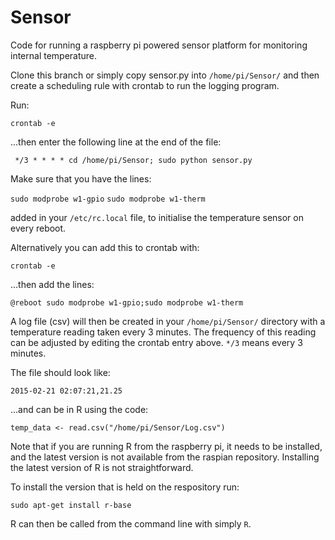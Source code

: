 # Sensor

Code for running a raspberry pi powered sensor platform for monitoring internal temperature.

Clone this branch or simply copy sensor.py into `/home/pi/Sensor/` and then create a scheduling rule with crontab to run the logging program.

Run:

`crontab -e`

...then enter the following line at the end of the file:

` */3 * * * * cd /home/pi/Sensor; sudo python sensor.py`

Make sure that you have the lines:

`sudo modprobe w1-gpio`
`sudo modprobe w1-therm`

added in your `/etc/rc.local` file, to initialise the temperature sensor on every reboot.

Alternatively you can add this to crontab with:

`crontab -e`

...then add the lines:

`@reboot sudo modprobe w1-gpio;sudo modprobe w1-therm`

A log file (csv) will then be created in your `/home/pi/Sensor/` directory with a temperature reading taken every 3 minutes. The frequency of this reading can be adjusted by editing the crontab entry above. `*/3` means every 3 minutes.

The file should look like:

`2015-02-21 02:07:21,21.25`

...and can be in R using the code:

`temp_data <- read.csv("/home/pi/Sensor/Log.csv")`

Note that if you are running R from the raspberry pi, it needs to be installed, and the latest version is not available from the raspian repository. Installing the latest version of R is not straightforward.

To install the version that is held on the respository run:

`sudo apt-get install r-base`

R can then be called from the command line with simply `R`.


